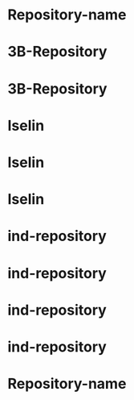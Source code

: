 # Repository-name
# 3B-Repository
# 3B-Repository
# Iselin
# Iselin
# Iselin
# ind-repository
# ind-repository
# ind-repository
# ind-repository
# Repository-name
